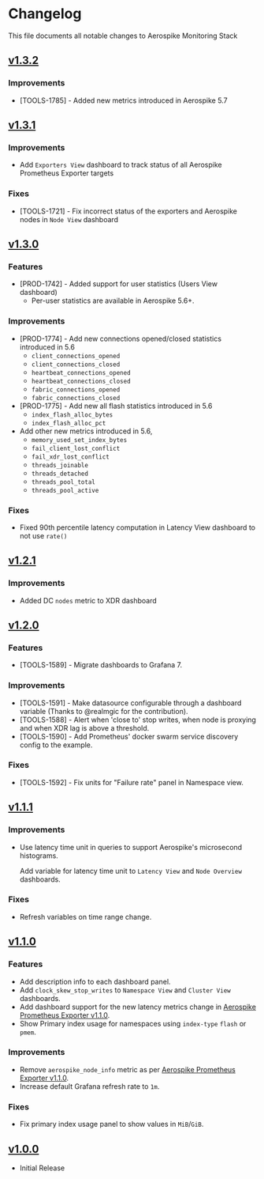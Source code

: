 # Changelog

This file documents all notable changes to Aerospike Monitoring Stack


## [v1.3.2](https://github.com/aerospike/aerospike-monitoring/releases/tag/v1.3.2)

### Improvements
- [TOOLS-1785] - Added new metrics introduced in Aerospike 5.7


## [v1.3.1](https://github.com/aerospike/aerospike-monitoring/releases/tag/v1.3.1)

### Improvements
- Add `Exporters View` dashboard to track status of all Aerospike Prometheus Exporter targets

### Fixes
- [TOOLS-1721] - Fix incorrect status of the exporters and Aerospike nodes in `Node View` dashboard


## [v1.3.0](https://github.com/aerospike/aerospike-monitoring/releases/tag/v1.3.0)

### Features
- [PROD-1742] - Added support for user statistics (Users View dashboard)
  - Per-user statistics are available in Aerospike 5.6+.

### Improvements
- [PROD-1774] - Add new connections opened/closed statistics introduced in 5.6
    - `client_connections_opened`
    - `client_connections_closed`
    - `heartbeat_connections_opened`
    - `heartbeat_connections_closed`
    - `fabric_connections_opened`
    - `fabric_connections_closed`
- [PROD-1775] - Add new all flash statistics introduced in 5.6
    - `index_flash_alloc_bytes`
    - `index_flash_alloc_pct`
- Add other new metrics introduced in 5.6,
    - `memory_used_set_index_bytes`
    - `fail_client_lost_conflict`
    - `fail_xdr_lost_conflict`
    - `threads_joinable`
    - `threads_detached`
    - `threads_pool_total`
    - `threads_pool_active`

### Fixes
- Fixed 90th percentile latency computation in Latency View dashboard to not use `rate()`


## [v1.2.1](https://github.com/aerospike/aerospike-monitoring/releases/tag/v1.2.1)

### Improvements
- Added DC `nodes` metric to XDR dashboard


## [v1.2.0](https://github.com/aerospike/aerospike-monitoring/releases/tag/v1.2.0)

### Features
- [TOOLS-1589] - Migrate dashboards to Grafana 7.

### Improvements
- [TOOLS-1591] - Make datasource configurable through a dashboard variable (Thanks to @realmgic for the contribution).
- [TOOLS-1588] - Alert when 'close to' stop writes, when node is proxying and when XDR lag is above a threshold.
- [TOOLS-1590] - Add Prometheus' docker swarm service discovery config to the example.

### Fixes
- [TOOLS-1592] - Fix units for "Failure rate" panel in Namespace view.


## [v1.1.1](https://github.com/aerospike/aerospike-monitoring/releases/tag/v1.1.1)

### Improvements
- Use latency time unit in queries to support Aerospike's microsecond histograms.

  Add variable for latency time unit to `Latency View` and `Node Overview` dashboards.

### Fixes
- Refresh variables on time range change.


## [v1.1.0](https://github.com/aerospike/aerospike-monitoring/releases/tag/v1.1.0)

### Features
- Add description info to each dashboard panel.
- Add `clock_skew_stop_writes` to `Namespace View` and `Cluster View` dashboards.
- Add dashboard support for the new latency metrics change in [Aerospike Prometheus Exporter v1.1.0](https://github.com/aerospike/aerospike-prometheus-exporter/releases/tag/v1.1.0).
- Show Primary index usage for namespaces using `index-type` `flash` or `pmem`.

### Improvements
- Remove `aerospike_node_info` metric as per [Aerospike Prometheus Exporter v1.1.0](https://github.com/aerospike/aerospike-prometheus-exporter/releases/tag/v1.1.0).
- Increase default Grafana refresh rate to `1m`.

### Fixes
- Fix primary index usage panel to show values in `MiB`/`GiB`.


## [v1.0.0](https://github.com/aerospike/aerospike-monitoring/releases/tag/v1.0.0)

- Initial Release
